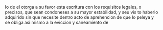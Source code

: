lo de el otorga a su favor esta escritura con los requisitos legales,
x precisos, que sean condoneses a su mayor estabilidad, y seu vis
to haberlo adquirido sin que necesite dentro acto de aprehencion
de que lo peleya y se obliga asi mismo a la eviccion y saneamiento de